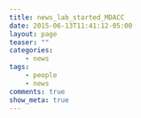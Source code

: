 ```yaml
---
title: news_lab_started_MDACC
date: 2015-06-13T11:41:12-05:00
layout: page
teaser: ""
categories:
    - news
tags:
    - people
    - news
comments: true
show_meta: true
---
```

